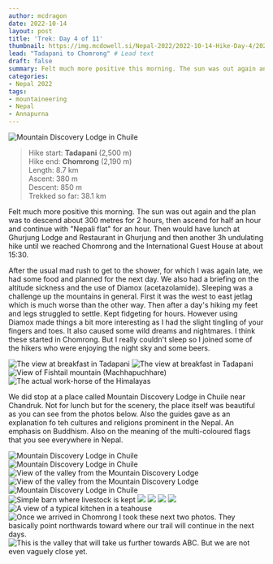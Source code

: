 ```yaml
---
author: mcdragon
date: 2022-10-14
layout: post
title: 'Trek: Day 4 of 11'
thumbnail: https://img.mcdowell.si/Nepal-2022/2022-10-14-Hike-Day-4/2022-10-14-Hike-Day-4_680x680.jpg
lead: "Tadapani to Chomrong" # Lead text
draft: false
summary: Felt much more positive this morning. The sun was out again and the plan was to descend about 300 metres for 2 hours, then ascend for half an hour and continue with "Nepali flat" for an hour. Then would have lunch at Ghurjung Lodge and Restaurant in Ghurjung and then another 3h undulating hike until we reached Chomrong and the International Guest House at about 15:30.
categories:
- Nepal 2022
tags:
- mountaineering
- Nepal
- Annapurna
---
```

![Mountain Discovery Lodge in Chuile](https://img.mcdowell.si/Nepal-2022/2022-10-14-Hike-Day-4/trek-day-4-9.jpg "Mountain Discovery Lodge in Chuile")

>Hike start: **Tadapani** (2,500 m)  
>Hike end: **Chomrong** (2,190 m)  
>Length: 8.7 km  
>Ascent: 380 m  
>Descent: 850 m  
>Trekked so far: 38.1 km  

Felt much more positive this morning. The sun was out again and the plan was to descend about 300 metres for 2 hours, then ascend for half an hour and continue with "Nepali flat" for an hour. Then would have lunch at Ghurjung Lodge and Restaurant in Ghurjung and then another 3h undulating hike until we reached Chomrong and the International Guest House at about 15:30.

After the usual mad rush to get to the shower, for which I was again late, we had some food and planned for the next day. We also had a briefing on the altitude sickness and the use of Diamox (acetazolamide).
Sleeping was a challenge up the mountains in general. First it was the west to east jetlag which is much worse than the other way. Then after a day's hiking my feet and legs struggled to settle. Kept fidgeting for hours. However using Diamox made things a bit more interesting as I had the slight tingling of your fingers and toes. It also caused some wild dreams and nightmares. I think these started in Chomrong. But I really couldn't sleep so I joined some of the hikers who were enjoying the night sky and some beers. 

![The view at breakfast in Tadapani](https://img.mcdowell.si/Nepal-2022/2022-10-14-Hike-Day-4/trek-day-4-1.jpg "The view at breakfast in Tadapani")
![The view at breakfast in Tadapani](https://img.mcdowell.si/Nepal-2022/2022-10-14-Hike-Day-4/trek-day-4-2.jpg "The view at breakfast in Tadapani")
![View of Fishtail mountain (Machhapuchhare)](https://img.mcdowell.si/Nepal-2022/2022-10-14-Hike-Day-4/trek-day-4-3.jpg "View of Fishtail mountain (Machhapuchhare")
![The actual work-horse of the Himalayas](https://img.mcdowell.si/Nepal-2022/2022-10-14-Hike-Day-4/trek-day-4-4.jpg "The actual work-horse of the Himalayas")

We did stop at a place called Mountain Discovery Lodge in Chuile near Chandruk. Not for lunch but for the scenery, the place itself was beautiful as you can see from the photos below. Also the guides gave as an explanation fo teh cultures and religions prominent in the Nepal. An emphasis on Buddhism. Also on the meaning of the multi-coloured flags that you see everywhere in Nepal. 

![Mountain Discovery Lodge in Chuile](https://img.mcdowell.si/Nepal-2022/2022-10-14-Hike-Day-4/trek-day-4-5.jpg "Mountain Discovery Lodge in Chuile")
![Mountain Discovery Lodge in Chuile](https://img.mcdowell.si/Nepal-2022/2022-10-14-Hike-Day-4/trek-day-4-6.jpg "Mountain Discovery Lodge in Chuile")
![View of the valley from the Mountain Discovery Lodge](https://img.mcdowell.si/Nepal-2022/2022-10-14-Hike-Day-4/trek-day-4-7.jpg "View of the valley from the Mountain Discovery Lodge")
![View of the valley from the Mountain Discovery Lodge](https://img.mcdowell.si/Nepal-2022/2022-10-14-Hike-Day-4/trek-day-4-8.jpg "View of the valley from the Mountain Discovery Lodge")
![Mountain Discovery Lodge in Chuile](https://img.mcdowell.si/Nepal-2022/2022-10-14-Hike-Day-4/trek-day-4-9.jpg "Mountain Discovery Lodge in Chuile")
![Simple barn where livestock is kept](https://img.mcdowell.si/Nepal-2022/2022-10-14-Hike-Day-4/trek-day-4-10.jpg "Simple barn where livestock is kept")
![](https://img.mcdowell.si/Nepal-2022/2022-10-14-Hike-Day-4/trek-day-4-11.jpg "")
![](https://img.mcdowell.si/Nepal-2022/2022-10-14-Hike-Day-4/trek-day-4-12.jpg "")
![](https://img.mcdowell.si/Nepal-2022/2022-10-14-Hike-Day-4/trek-day-4-13.jpg "")
![](https://img.mcdowell.si/Nepal-2022/2022-10-14-Hike-Day-4/trek-day-4-14.jpg "")
![A view of a typical kitchen in a teahouse](https://img.mcdowell.si/Nepal-2022/2022-10-14-Hike-Day-4/trek-day-4-15.jpg "A view of a typical kitchen in a teahouse. This one was at the Ghurjung Lodge and Restaurant in Ghurjung")
![Once we arrived in Chomrong I took these next two photos. They basically point northwards toward where our trail will continue in the next days.](https://img.mcdowell.si/Nepal-2022/2022-10-14-Hike-Day-4/trek-day-4-16.jpg "Once we arrived in Chomrong I took these next two photos. They basically point northwards toward where our trail will continue in the next days.")
![This is the valley that will take us further towards ABC. But we are not even vaguely close yet.](https://img.mcdowell.si/Nepal-2022/2022-10-14-Hike-Day-4/trek-day-4-17.jpg "This is the valley that will take us further towards ABC. But we are not even vaguely close yet.")

